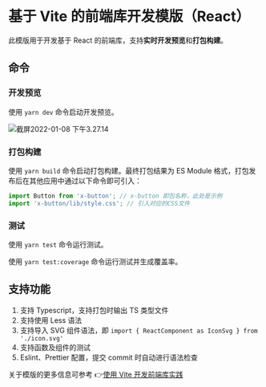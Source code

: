 # 基于 Vite 的前端库开发模版（React）

此模版用于开发基于 React 的前端库，支持**实时开发预览**和**打包构建**。

## 命令

###  开发预览

使用 `yarn dev` 命令启动开发预览。

![截屏2022-01-08 下午3.27.14](https://tva1.sinaimg.cn/large/008i3skNgy1gy6aoxgnrgj31d00g4dg5.jpg)



### 打包构建

使用 `yarn build` 命令启动打包构建。最终打包结果为 ES Module 格式，打包发布后在其他应用中通过以下命令即可引入：

```js
import Button from 'x-button'; // x-button 即包名称，此处是示例
import 'x-button/lib/style.css'; // 引入对应的CSS文件
```



### 测试

使用 `yarn test` 命令运行测试。

使用 `yarn test:coverage` 命令运行测试并生成覆盖率。



## 支持功能

1. 支持 Typescript，支持打包时输出 TS 类型文件
2. 支持使用 Less 语法
3. 支持导入 SVG 组件语法，即 `import { ReactComponent as IconSvg } from './icon.svg'`
4. 支持函数及组件的测试
5. Eslint、Prettier 配置，提交 commit 时自动进行语法检查

关于模版的更多信息可参考 👉[使用 Vite 开发前端库实践](https://juejin.cn/post/7050743861492056078/)


